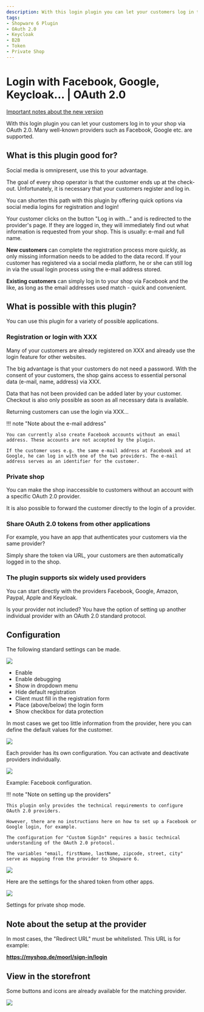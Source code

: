 ```yaml
---
description: With this login plugin you can let your customers log in to your shop via OAuth 2.0. Many well-known providers such as Facebook, Google etc. are supported.
tags:
- Shopware 6 Plugin
- OAuth 2.0
- Keycloak
- B2B
- Token
- Private Shop
---
```


# Login with Facebook, Google, Keycloak... | OAuth 2.0

[Important notes about the new version](new-version.md)

With this login plugin you can let your customers log in to your shop via OAuth 2.0. Many well-known providers such as Facebook, Google etc. are supported.

## What is this plugin good for?

Social media is omnipresent, use this to your advantage.

The goal of every shop operator is that the customer ends up at the check-out. Unfortunately, it is necessary that your customers register and log in.

You can shorten this path with this plugin by offering quick options via social media logins for registration and login!

Your customer clicks on the button "Log in with..." and is redirected to the provider's page. If they are logged in, they will immediately find out what information is requested from your shop. This is usually: e-mail and full name.

**New customers** can complete the registration process more quickly, as only missing information needs to be added to the data record. If your customer has registered via a social media platform, he or she can still log in via the usual login process using the e-mail address stored.

**Existing customers** can simply log in to your shop via Facebook and the like, as long as the email addresses used match - quick and convenient.

## What is possible with this plugin?

You can use this plugin for a variety of possible applications.

### Registration or login with XXX

Many of your customers are already registered on XXX and already use the login feature for other websites.

The big advantage is that your customers do not need a password. With the consent of your customers, the shop gains access to essential personal data (e-mail, name, address) via XXX.

Data that has not been provided can be added later by your customer. Checkout is also only possible as soon as all necessary data is available.

Returning customers can use the login via XXX...

!!! note "Note about the e-mail address"

    You can currently also create Facebook accounts without an email address. These accounts are not accepted by the plugin.

    If the customer uses e.g. the same e-mail address at Facebook and at Google, he can log in with one of the two providers. The e-mail address serves as an identifier for the customer.

### Private shop

You can make the shop inaccessible to customers without an account with a specific OAuth 2.0 provider.

It is also possible to forward the customer directly to the login of a provider.

### Share OAuth 2.0 tokens from other applications

For example, you have an app that authenticates your customers via the same provider?

Simply share the token via URL, your customers are then automatically logged in to the shop.

### The plugin supports six widely used providers

You can start directly with the providers Facebook, Google, Amazon, Paypal, Apple and Keycloak.

Is your provider not included? You have the option of setting up another individual provider with an OAuth 2.0 standard protocol.

## Configuration

The following standard settings can be made.

![](images/oauth2-login-01.jpg)

- Enable
- Enable debugging
- Show in dropdown menu
- Hide default registration
- Client must fill in the registration form
- Place (above/below) the login form
- Show checkbox for data protection

In most cases we get too little information from the provider, here you can define the default values for the customer.

![](images/oauth2-login-02.jpg)

Each provider has its own configuration. You can activate and deactivate providers individually.

![](images/oauth2-login-03.jpg)

Example: Facebook configuration.

!!! note "Note on setting up the providers"

    This plugin only provides the technical requirements to configure OAuth 2.0 providers.

    However, there are no instructions here on how to set up a Facebook or Google login, for example.

    The configuration for "Custom SignIn" requires a basic technical understanding of the OAuth 2.0 protocol.

    The variables "email, firstName, lastName, zipcode, street, city" serve as mapping from the provider to Shopware 6.

![](images/oauth2-login-04.jpg)

Here are the settings for the shared token from other apps.

![](images/oauth2-login-05.jpg)

Settings for private shop mode.

## Note about the setup at the provider

In most cases, the "Redirect URL" must be whitelisted. This URL is for example:

**https://myshop.de/moorl/sign-in/login**

## View in the storefront

Some buttons and icons are already available for the matching provider.

![](images/oauth2-login-06.jpg)
